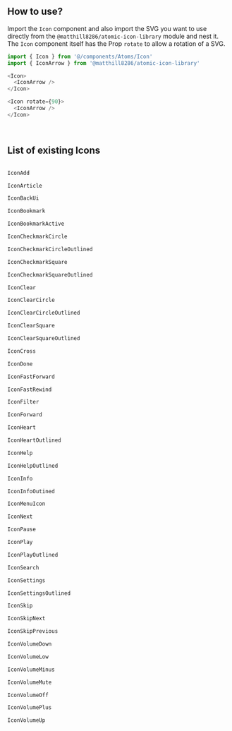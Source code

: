 ## How to use?
Import the `Icon` component and also import the SVG you want to use directly from the `@matthill8286/atomic-icon-library` module and nest it. The `Icon` component itself has the Prop `rotate` to allow a rotation of a SVG.

```javascript
import { Icon } from '@/components/Atoms/Icon'
import { IconArrow } from '@matthill8286/atomic-icon-library'

<Icon>
  <IconArrow />
</Icon>

<Icon rotate={90}> 
  <IconArrow />
</Icon>
```

  &nbsp;

## List of existing Icons

```js

IconAdd

IconArticle

IconBackUi

IconBookmark

IconBookmarkActive

IconCheckmarkCircle

IconCheckmarkCircleOutlined

IconCheckmarkSquare

IconCheckmarkSquareOutlined

IconClear

IconClearCircle

IconClearCircleOutlined

IconClearSquare

IconClearSquareOutlined

IconCross

IconDone

IconFastForward

IconFastRewind

IconFilter

IconForward

IconHeart

IconHeartOutlined

IconHelp

IconHelpOutlined

IconInfo

IconInfoOutined

IconMenuIcon

IconNext

IconPause

IconPlay

IconPlayOutlined

IconSearch

IconSettings

IconSettingsOutlined

IconSkip

IconSkipNext

IconSkipPrevious

IconVolumeDown

IconVolumeLow

IconVolumeMinus

IconVolumeMute

IconVolumeOff

IconVolumePlus

IconVolumeUp

```

